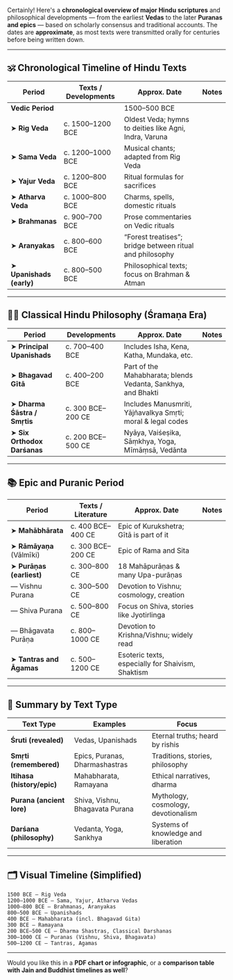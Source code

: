 Certainly! Here's a **chronological overview of major Hindu scriptures** and philosophical developments — from the earliest **Vedas** to the later **Puranas and epics** — based on scholarly consensus and traditional accounts. The dates are **approximate**, as most texts were transmitted orally for centuries before being written down.

---

## 🕉️ **Chronological Timeline of Hindu Texts**

| Period                   | Texts / Developments | Approx. Date                                             | Notes |
| ------------------------ | -------------------- | -------------------------------------------------------- | ----- |
| **Vedic Period**         |                      | 1500–500 BCE                                             |       |
| ➤ **Rig Veda**           | c. 1500–1200 BCE     | Oldest Veda; hymns to deities like Agni, Indra, Varuna   |       |
| ➤ **Sama Veda**          | c. 1200–1000 BCE     | Musical chants; adapted from Rig Veda                    |       |
| ➤ **Yajur Veda**         | c. 1200–800 BCE      | Ritual formulas for sacrifices                           |       |
| ➤ **Atharva Veda**       | c. 1000–800 BCE      | Charms, spells, domestic rituals                         |       |
| ➤ **Brahmanas**          | c. 900–700 BCE       | Prose commentaries on Vedic rituals                      |       |
| ➤ **Aranyakas**          | c. 800–600 BCE       | “Forest treatises”; bridge between ritual and philosophy |       |
| ➤ **Upanishads (early)** | c. 800–500 BCE       | Philosophical texts; focus on Brahman & Atman            |       |

---

## 🧘‍♂️ **Classical Hindu Philosophy (Śramaṇa Era)**

| Period                       | Developments      | Approx. Date                                                 | Notes |
| ---------------------------- | ----------------- | ------------------------------------------------------------ | ----- |
| ➤ **Principal Upanishads**   | c. 700–400 BCE    | Includes Isha, Kena, Katha, Mundaka, etc.                    |       |
| ➤ **Bhagavad Gītā**          | c. 400–200 BCE    | Part of the Mahabharata; blends Vedanta, Sankhya, and Bhakti |       |
| ➤ **Dharma Śāstra / Smṛtis** | c. 300 BCE–200 CE | Includes Manusmriti, Yājñavalkya Smṛti; moral & legal codes  |       |
| ➤ **Six Orthodox Darśanas**  | c. 200 BCE–500 CE | Nyāya, Vaiśeṣika, Sāṃkhya, Yoga, Mīmāṃsā, Vedānta            |       |

---

## 📚 **Epic and Puranic Period**

| Period                   | Texts / Literature | Approx. Date                                      | Notes |
| ------------------------ | ------------------ | ------------------------------------------------- | ----- |
| ➤ **Mahābhārata**        | c. 400 BCE–400 CE  | Epic of Kurukshetra; Gītā is part of it           |       |
| ➤ **Rāmāyaṇa** (Vālmīki) | c. 300 BCE–200 CE  | Epic of Rama and Sita                             |       |
| ➤ **Purāṇas (earliest)** | c. 300–800 CE      | 18 Mahāpurāṇas & many Upa-purāṇas                 |       |
| — Vishnu Purana          | c. 300–500 CE      | Devotion to Vishnu; cosmology, creation           |       |
| — Shiva Purana           | c. 500–800 CE      | Focus on Shiva, stories like Jyotirlinga          |       |
| — Bhāgavata Purāṇa       | c. 800–1000 CE     | Devotion to Krishna/Vishnu; widely read           |       |
| ➤ **Tantras and Āgamas** | c. 500–1200 CE     | Esoteric texts, especially for Shaivism, Shaktism |       |

---

## 🧭 Summary by Text Type

| Text Type                  | Examples                        | Focus                               |
| -------------------------- | ------------------------------- | ----------------------------------- |
| **Śruti (revealed)**       | Vedas, Upanishads               | Eternal truths; heard by rishis     |
| **Smṛti (remembered)**     | Epics, Puranas, Dharmashastras  | Traditions, stories, philosophy     |
| **Itihasa (history/epic)** | Mahabharata, Ramayana           | Ethical narratives, dharma          |
| **Purana (ancient lore)**  | Shiva, Vishnu, Bhagavata Purana | Mythology, cosmology, devotionalism |
| **Darśana (philosophy)**   | Vedanta, Yoga, Sankhya          | Systems of knowledge and liberation |

---

## 🗂️ Visual Timeline (Simplified)

```
1500 BCE — Rig Veda
1200–1000 BCE — Sama, Yajur, Atharva Vedas
1000–800 BCE — Brahmanas, Aranyakas
800–500 BCE — Upanishads
400 BCE — Mahabharata (incl. Bhagavad Gita)
300 BCE — Ramayana
200 BCE–500 CE — Dharma Shastras, Classical Darshanas
300–1000 CE — Puranas (Vishnu, Shiva, Bhagavata)
500–1200 CE — Tantras, Agamas
```

---

Would you like this in a **PDF chart or infographic**, or a **comparison table with Jain and Buddhist timelines as well**?
